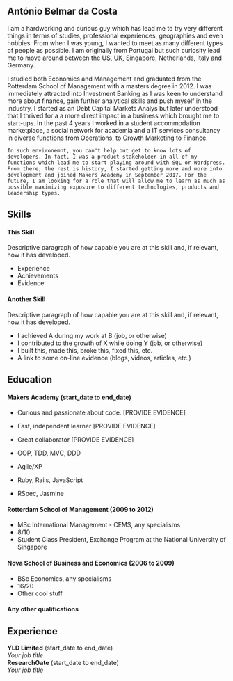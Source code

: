 ## António Belmar da Costa

  I am a hardworking and curious guy which has lead me to try very different things in terms of studies, professional experiences, geographies and even hobbies. From when I was young, I wanted to meet as many different types of people as possible. I am originally from Portugal but such curiosity lead me to move around between the US, UK, Singapore, Netherlands, Italy and Germany.

  I studied both Economics and Management and graduated from the Rotterdam School of Management with a masters degree in 2012. I was immediately attracted into Investment Banking as I was keen to understand more about finance, gain further analytical skills and push myself in the industry. I started as an Debt Capital Markets Analys but later understood that I thrived for a a more direct impact in a business which brought me to start-ups. In the past 4 years I worked in a student accommodation marketplace, a social network for academia and a IT services consultancy in diverse functions from Operations, to Growth Marketing to Finance.

	In such environemnt, you can't help but get to know lots of developers. In fact, I was a product stakeholder in all of my functions which lead me to start playing around with SQL or Wordpress. From there, the rest is history, I started getting more and more into development and joined Makers Academy in September 2017. For the future, I am looking for a role that will allow me to learn as much as possible maximizing exposure to different technologies, products and leadership types.

## Skills

#### This Skill

Descriptive paragraph of how capable you are at this skill and, if relevant, how it has developed.

- Experience
- Achievements
- Evidence

#### Another Skill

Descriptive paragraph of how capable you are at this skill and, if relevant, how it has developed.

- I achieved A during my work at B (job, or otherwise)
- I contributed to the growth of X while doing Y (job, or otherwise)
- I built this, made this, broke this, fixed this, etc.
- A link to some on-line evidence (blogs, videos, articles, etc.)

## Education

#### Makers Academy (start_date to end_date)

- Curious and passionate about code. [PROVIDE EVIDENCE]
- Fast, independent learner [PROVIDE EVIDENCE]
- Great collaborator [PROVIDE EVIDENCE]

- OOP, TDD, MVC, DDD
- Agile/XP
- Ruby, Rails, JavaScript
- RSpec, Jasmine

#### Rotterdam School of Management (2009 to 2012)

- MSc International Management - CEMS, any specialisms
- 8/10
- Student Class President, Exchange Program at the National University of Singapore

#### Nova School of Business and Economics (2006 to 2009)

- BSc Economics, any specialisms
- 16/20
- Other cool stuff

#### Any other qualifications

## Experience

**YLD Limited** (start_date to end_date)    
*Your job title*  
**ResearchGate** (start_date to end_date)   
*Your job title*  
